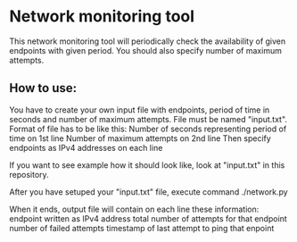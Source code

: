 # Network monitoring tool
This network monitoring tool will periodically check the availability of given endpoints with given period. You should also specify number of maximum attempts.

## How to use:
You have to create your own input file with endpoints, period of time in seconds and number of maximum attempts.
File must be named "input.txt".
Format of file has to be like this:
Number of seconds representing period of time on 1st line
Number of maximum attempts on 2nd line
Then specify endpoints as IPv4 addresses on each line 

If you want to see example how it should look like, look at "input.txt" in this repository.

After you have setuped your "input.txt" file, execute command ./network.py

When it ends, output file will contain on each line these information: 
  endpoint written as IPv4 address
  total number of attempts for that endpoint
  number of failed attempts
  timestamp of last attempt to ping that enpoint
